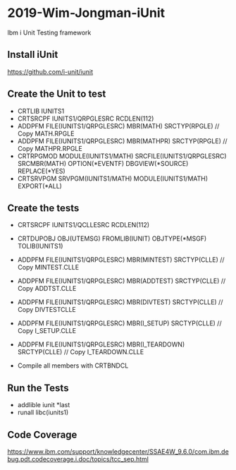 # 2019-Wim-Jongman-iUnit
Ibm i Unit Testing framework

## Install iUnit
https://github.com/i-unit/iunit

## Create the Unit to test
* CRTLIB IUNITS1
* CRTSRCPF IUNITS1/QRPGLESRC RCDLEN(112)
* ADDPFM FILE(IUNITS1/QRPGLESRC) MBR(MATH) SRCTYP(RPGLE) // Copy MATH.RPGLE
* ADDPFM FILE(IUNITS1/QRPGLESRC) MBR(MATHPR) SRCTYP(RPGLE) // Copy MATHPR.RPGLE
* CRTRPGMOD MODULE(IUNITS1/MATH) SRCFILE(IUNITS1/QRPGLESRC) SRCMBR(MATH) OPTION(*EVENTF) DBGVIEW(*SOURCE) REPLACE(*YES)
* CRTSRVPGM SRVPGM(IUNITS1/MATH) MODULE(IUNITS1/MATH) EXPORT(*ALL)

## Create the tests
* CRTSRCPF IUNITS1/QCLLESRC RCDLEN(112)
* CRTDUPOBJ OBJ(UTEMSG) FROMLIB(IUNIT) OBJTYPE(*MSGF) TOLIB(IUNITS1) 
* ADDPFM FILE(IUNITS1/QRPGLESRC) MBR(MINTEST) SRCTYP(CLLE) // Copy MINTEST.CLLE
* ADDPFM FILE(IUNITS1/QRPGLESRC) MBR(ADDTEST) SRCTYP(CLLE) // Copy ADDTST.CLLE
* ADDPFM FILE(IUNITS1/QRPGLESRC) MBR(DIVTEST) SRCTYP(CLLE) // Copy DIVTESTCLLE
* ADDPFM FILE(IUNITS1/QRPGLESRC) MBR(I_SETUP) SRCTYP(CLLE) // Copy I_SETUP.CLLE
* ADDPFM FILE(IUNITS1/QRPGLESRC) MBR(I_TEARDOWN) SRCTYP(CLLE) // Copy I_TEARDOWN.CLLE

* Compile all members with CRTBNDCL

## Run the Tests
* addlible iunit *last
* runall libc(iunits1)

## Code Coverage
https://www.ibm.com/support/knowledgecenter/SSAE4W_9.6.0/com.ibm.debug.pdt.codecoverage.i.doc/topics/tcc_sep.html






